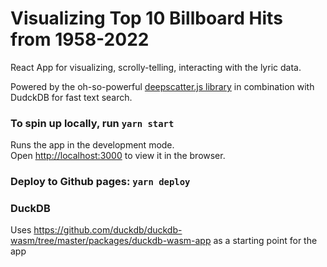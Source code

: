 # Visualizing Top 10 Billboard Hits from 1958-2022

React App for visualizing, scrolly-telling, interacting with the lyric data.

Powered by the oh-so-powerful [deepscatter.js library](https://github.com/nomic-ai/deepscatter) in combination with DudckDB for fast text search.

### To spin up locally, run `yarn start`

Runs the app in the development mode.\
Open [http://localhost:3000](http://localhost:3000) to view it in the browser.

### Deploy to Github pages: `yarn deploy`

### DuckDB

Uses https://github.com/duckdb/duckdb-wasm/tree/master/packages/duckdb-wasm-app as a starting point for the app
